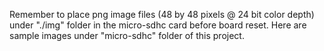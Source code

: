 
Remember to place png image files (48 by 48 pixels @ 24 bit color depth) under "./img" folder in the micro-sdhc card before board reset. Here are sample images under "micro-sdhc" folder of this project.
